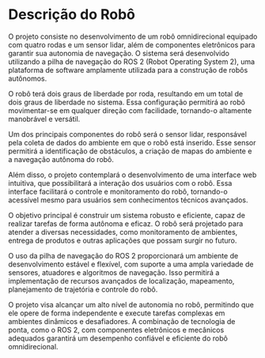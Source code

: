 # Descrição do Robô
O projeto consiste no desenvolvimento de um robô omnidirecional equipado com quatro rodas e um sensor lidar, além de componentes eletrônicos para garantir sua autonomia de navegação. O sistema será desenvolvido utilizando a pilha de navegação do ROS 2 (Robot Operating System 2), uma plataforma de software amplamente utilizada para a construção de robôs autônomos.

O robô terá dois graus de liberdade por roda, resultando em um total de dois graus de liberdade no sistema. Essa configuração permitirá ao robô movimentar-se em qualquer direção com facilidade, tornando-o altamente manobrável e versátil.

Um dos principais componentes do robô será o sensor lidar, responsável pela coleta de dados do ambiente em que o robô está inserido. Esse sensor permitirá a identificação de obstáculos, a criação de mapas do ambiente e a navegação autônoma do robô.

Além disso, o projeto contemplará o desenvolvimento de uma interface web intuitiva, que possibilitará a interação dos usuários com o robô. Essa interface facilitará o controle e monitoramento do robô, tornando-o acessível mesmo para usuários sem conhecimentos técnicos avançados.

O objetivo principal é construir um sistema robusto e eficiente, capaz de realizar tarefas de forma autônoma e eficaz. O robô será projetado para atender a diversas necessidades, como monitoramento de ambientes, entrega de produtos e outras aplicações que possam surgir no futuro.

O uso da pilha de navegação do ROS 2 proporcionará um ambiente de desenvolvimento estável e flexível, com suporte a uma ampla variedade de sensores, atuadores e algoritmos de navegação. Isso permitirá a implementação de recursos avançados de localização, mapeamento, planejamento de trajetória e controle do robô.

O projeto visa alcançar um alto nível de autonomia no robô, permitindo que ele opere de forma independente e execute tarefas complexas em ambientes dinâmicos e desafiadores. A combinação de tecnologia de ponta, como o ROS 2, com componentes eletrônicos e mecânicos adequados garantirá um desempenho confiável e eficiente do robô omnidirecional.